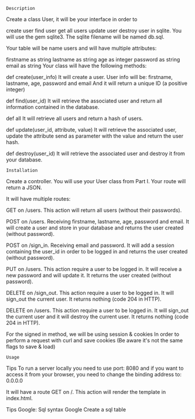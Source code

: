 ```
Description
```
Create a class User, it will be your interface in order to

create user
find user
get all users
update user
destroy user in sqlite.
You will use the gem sqlite3.
The sqlite filename will be named db.sql.

Your table will be name users and will have multiple attributes:

firstname as string
lastname as string
age as integer
password as string
email as string
Your class will have the following methods:

def create(user_info)
It will create a user. User info will be: firstname, lastname, age, password and email
And it will return a unique ID (a positive integer)

def find(user_id)
It will retrieve the associated user and return all information contained in the database.

def all
It will retrieve all users and return a hash of users.

def update(user_id, attribute, value)
It will retrieve the associated user, update the attribute send as parameter with the value and return the user hash.

def destroy(user_id)
It will retrieve the associated user and destroy it from your database.


```
Installation
```
Create a controller. You will use your User class from Part I. Your route will return a JSON.

It will have multiple routes:

GET on /users. This action will return all users (without their passwords).

POST on /users. Receiving firstname, lastname, age, password and email. It will create a user and store in your database and returns the user created (without password).

POST on /sign_in. Receiving email and password. It will add a session containing the user_id in order to be logged in and returns the user created (without password).

PUT on /users. This action require a user to be logged in. It will receive a new password and will update it. It returns the user created (without password).

DELETE on /sign_out. This action require a user to be logged in. It will sign_out the current user. It returns nothing (code 204 in HTTP).

DELETE on /users. This action require a user to be logged in. It will sign_out the current user and it will destroy the current user. It returns nothing (code 204 in HTTP).

For the signed in method, we will be using session & cookies
In order to perform a request with curl and save cookies
(Be aware it's not the same flags to save & load)
```
Usage
```
Tips
To run a server locally you need to use port: 8080
and if you want to access it from your browser, you need to change the binding address to: 0.0.0.0

It will have a route GET on /. This action will render the template in index.html.

Tips
Google: Sql syntax
Google Create a sql table
